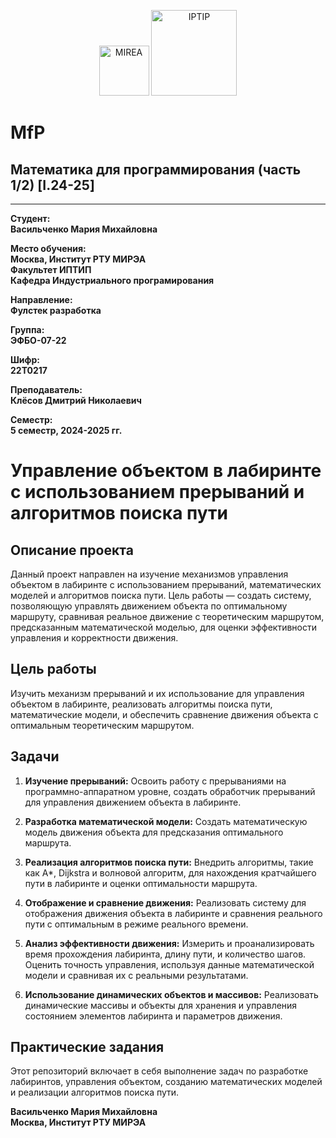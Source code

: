 <p align="center">
  <img src="https://www.mirea.ru/upload/medialibrary/c1a/MIREA_Gerb_Colour.jpg" alt="MIREA" width="80"/>
  <img src="https://www.mirea.ru/upload/medialibrary/26c/FTI_colour.jpg" alt="IPTIP" width="137"/> 
</p>

# MfP
## Математика для программирования (часть 1/2) [I.24-25]
---

**Студент:**  
**Васильченко Мария Михайловна**  

**Место обучения:**  
**Москва, Институт РТУ МИРЭА**  
**Факультет ИПТИП**  
**Кафедра Индустриального програмирования**  

**Направление:**  
**Фулстек разработка**  

**Группа:**  
**ЭФБО-07-22**  

**Шифр:**  
**22Т0217**  

**Преподаватель:**  
**Клёсов Дмитрий Николаевич**  

**Семестр:**  
**5 семестр, 2024-2025 гг.**

# Управление объектом в лабиринте с использованием прерываний и алгоритмов поиска пути

## Описание проекта

Данный проект направлен на изучение механизмов управления объектом в лабиринте с использованием прерываний, математических моделей и алгоритмов поиска пути. Цель работы — создать систему, позволяющую управлять движением объекта по оптимальному маршруту, сравнивая реальное движение с теоретическим маршрутом, предсказанным математической моделью, для оценки эффективности управления и корректности движения.

## Цель работы

Изучить механизм прерываний и их использование для управления объектом в лабиринте, реализовать алгоритмы поиска пути, математические модели, и обеспечить сравнение движения объекта с оптимальным теоретическим маршрутом.

## Задачи

1. **Изучение прерываний:** Освоить работу с прерываниями на программно-аппаратном уровне, создать обработчик прерываний для управления движением объекта в лабиринте.
  
2. **Разработка математической модели:** Создать математическую модель движения объекта для предсказания оптимального маршрута.

3. **Реализация алгоритмов поиска пути:** Внедрить алгоритмы, такие как A*, Dijkstra и волновой алгоритм, для нахождения кратчайшего пути в лабиринте и оценки оптимальности маршрута.

4. **Отображение и сравнение движения:** Реализовать систему для отображения движения объекта в лабиринте и сравнения реального пути с оптимальным в режиме реального времени.

5. **Анализ эффективности движения:** Измерить и проанализировать время прохождения лабиринта, длину пути, и количество шагов. Оценить точность управления, используя данные математической модели и сравнивая их с реальными результатами.

6. **Использование динамических объектов и массивов:** Реализовать динамические массивы и объекты для хранения и управления состоянием элементов лабиринта и параметров движения.

## Практические задания

Этот репозиторий включает в себя выполнение задач по разработке лабиринтов, управления объектом, созданию математических моделей и реализации алгоритмов поиска пути.

**Васильченко Мария Михайловна**  
**Москва, Институт РТУ МИРЭА**
